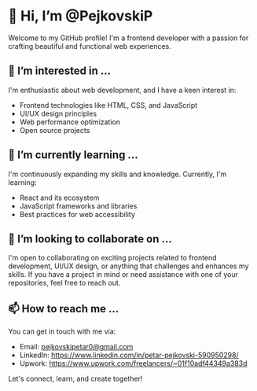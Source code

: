 # 👋 Hi, I’m @PejkovskiP

Welcome to my GitHub profile! I'm a frontend developer with a passion for crafting beautiful and functional web experiences.

## 👀 I’m interested in ...

I'm enthusiastic about web development, and I have a keen interest in:

- Frontend technologies like HTML, CSS, and JavaScript
- UI/UX design principles
- Web performance optimization
- Open source projects

## 🌱 I’m currently learning ...

I'm continuously expanding my skills and knowledge. Currently, I'm learning:

- React and its ecosystem
- JavaScript frameworks and libraries
- Best practices for web accessibility

## 💞️ I’m looking to collaborate on ...

I'm open to collaborating on exciting projects related to frontend development, UI/UX design, or anything that challenges and enhances my skills. If you have a project in mind or need assistance with one of your repositories, feel free to reach out.

## 📫 How to reach me ...

You can get in touch with me via:

- Email: pejkovskipetar0@gmail.com
- LinkedIn: https://www.linkedin.com/in/petar-pejkovski-590950298/
- Upwork: https://www.upwork.com/freelancers/~01f10adf44349a383d

Let's connect, learn, and create together!


<!---
PejkovskiP/PejkovskiP is a ✨ special ✨ repository because its `README.md` (this file) appears on your GitHub profile.
You can click the Preview link to take a look at your changes.
--->
